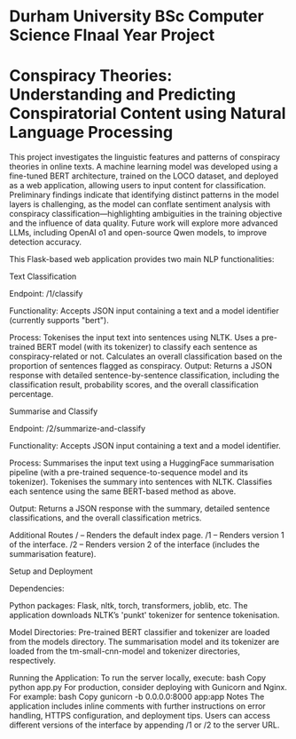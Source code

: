 # Durham University BSc Computer Science FInaal Year Project
# Conspiracy Theories: Understanding and Predicting Conspiratorial Content using Natural Language Processing
This project investigates the linguistic features and patterns of conspiracy theories in online texts. A machine learning model was developed using a fine-tuned BERT architecture, trained on the LOCO dataset, and deployed as a web application, allowing users to input content for classification. Preliminary findings indicate that identifying distinct patterns in the model layers is challenging, as the model can conflate sentiment analysis with conspiracy classification—highlighting ambiguities in the training objective and the influence of data quality. Future work will explore more advanced LLMs, including OpenAI o1 and open-source Qwen models, to improve detection accuracy.

This Flask-based web application provides two main NLP functionalities:

Text Classification

Endpoint: /1/classify

Functionality: Accepts JSON input containing a text and a model identifier (currently supports "bert").

Process:
Tokenises the input text into sentences using NLTK.
Uses a pre-trained BERT model (with its tokenizer) to classify each sentence as conspiracy-related or not.
Calculates an overall classification based on the proportion of sentences flagged as conspiracy.
Output: Returns a JSON response with detailed sentence-by-sentence classification, including the classification result, probability scores, and the overall classification percentage.

Summarise and Classify

Endpoint: /2/summarize-and-classify

Functionality: Accepts JSON input containing a text and a model identifier.

Process:
Summarises the input text using a HuggingFace summarisation pipeline (with a pre-trained sequence-to-sequence model and its tokenizer).
Tokenises the summary into sentences with NLTK.
Classifies each sentence using the same BERT-based method as above.

Output: Returns a JSON response with the summary, detailed sentence classifications, and the overall classification metrics.

Additional Routes
/ – Renders the default index page.
/1 – Renders version 1 of the interface.
/2 – Renders version 2 of the interface (includes the summarisation feature).

Setup and Deployment

Dependencies:

Python packages: Flask, nltk, torch, transformers, joblib, etc.
The application downloads NLTK’s 'punkt' tokenizer for sentence tokenisation.

Model Directories:
Pre-trained BERT classifier and tokenizer are loaded from the models directory.
The summarisation model and its tokenizer are loaded from the tm-small-cnn-model and tokenizer directories, respectively.

Running the Application:
To run the server locally, execute:
bash
Copy
python app.py
For production, consider deploying with Gunicorn and Nginx. For example:
bash
Copy
gunicorn -b 0.0.0.0:8000 app:app
Notes
The application includes inline comments with further instructions on error handling, HTTPS configuration, and deployment tips.
Users can access different versions of the interface by appending /1 or /2 to the server URL.
